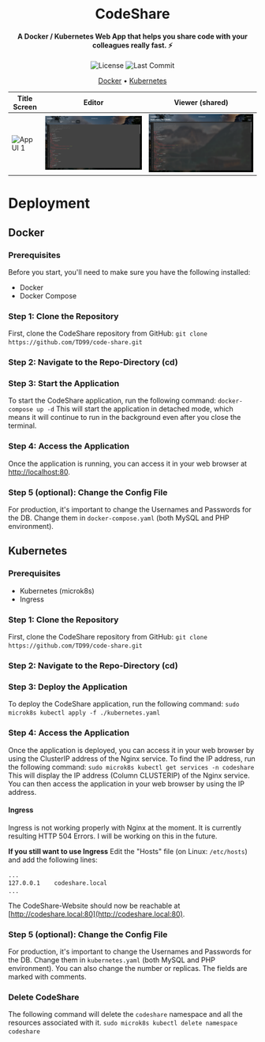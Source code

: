 <h1 align="center">
  <br>
  CodeShare
  <br>
</h1>

<h4 align="center">A Docker / Kubernetes Web App that helps you share code with your colleagues really fast. ⚡</h4>

<p align="center">
  <img src="https://img.shields.io/github/license/TD99/code-share?style=for-the-badge" alt="License">
  <img src="https://img.shields.io/github/last-commit/TD99/code-share?style=for-the-badge" alt="Last Commit">
</p>

<p align="center">
  <a href="#docker">Docker</a> •
  <a href="#kubernetes">Kubernetes</a>
</p>

<table>
  <thead>
    <tr>
      <th>Title Screen</th>
      <th>Editor</th>
      <th>Viewer (shared)</th>
    </tr>
  </thead>
  <tbody>
    <tr>
      <td><img src=".assets/cs-1.png" alt="App UI 1"></td>
      <td><img src=".assets/cs-2.png" alt="App UI 2"></td>
      <td><img src=".assets/cs-3.png" alt="App UI 3"></td>
    </tr>
  </tbody>
</table>

# Deployment
## Docker
### Prerequisites
Before you start, you'll need to make sure you have the following installed:
- Docker
- Docker Compose

### Step 1: Clone the Repository
First, clone the CodeShare repository from GitHub:
```git clone https://github.com/TD99/code-share.git```

### Step 2: Navigate to the Repo-Directory (cd)

### Step 3: Start the Application
To start the CodeShare application, run the following command:
```docker-compose up -d```
This will start the application in detached mode, which means it will continue to run in the background even after you close the terminal.

### Step 4: Access the Application
Once the application is running, you can access it in your web browser at [http://localhost:80](http://localhost:80).

### Step 5 (optional): Change the Config File
For production, it's important to change the Usernames and Passwords for the DB. Change them in `docker-compose.yaml` (both MySQL and PHP environment).

## Kubernetes
### Prerequisites
- Kubernetes (microk8s)
- Ingress

### Step 1: Clone the Repository
First, clone the CodeShare repository from GitHub:
```git clone https://github.com/TD99/code-share.git```

### Step 2: Navigate to the Repo-Directory (cd)

### Step 3: Deploy the Application
To deploy the CodeShare application, run the following command:
```sudo microk8s kubectl apply -f ./kubernetes.yaml```

### Step 4: Access the Application
Once the application is deployed, you can access it in your web browser by using the ClusterIP address of the Nginx service. To find the IP address, run the following command:
```sudo microk8s kubectl get services -n codeshare```
This will display the IP address (Column CLUSTERIP) of the Nginx service. You can then access the application in your web browser by using the IP address.

#### Ingress
Ingress is not working properly with Nginx at the moment. It is currently resulting HTTP 504 Errors. I will be working on this in the future.

**If you still want to use Ingress**
Edit the "Hosts" file (on Linux: `/etc/hosts`) and add the following lines:
```
...
127.0.0.1    codeshare.local
...
```
The CodeShare-Website should now be reachable at [http://codeshare.local:80](http://codeshare.local:80).

### Step 5 (optional): Change the Config File
For production, it's important to change the Usernames and Passwords for the DB. Change them in `kubernetes.yaml` (both MySQL and PHP environment). You can also change the number or replicas. The fields are marked with comments.

### Delete CodeShare
The following command will delete the `codeshare` namespace and all the resources associated with it.
```sudo microk8s kubectl delete namespace codeshare```
